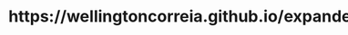 <div style="display:flex; width:100vw; justify-content:center; align-items:center">
<h1>https://wellingtoncorreia.github.io/expandeFoto/ </h1>
<img src="https://github.com/user-attachments/assets/c95446d7-6140-493a-9083-efcc8707af12">
</div>
